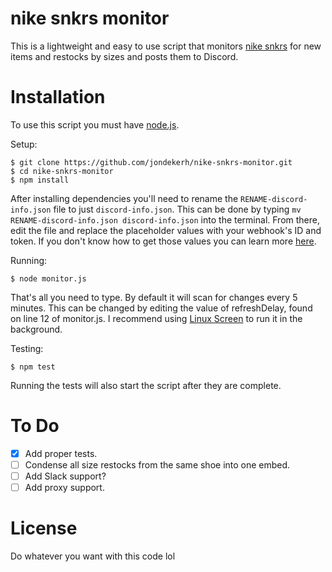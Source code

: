 # nike snkrs monitor
This is a lightweight and easy to use script that monitors [nike snkrs](https://www.nike.com/launch/?s=in-stock) for new items and restocks by sizes and posts them to Discord.

# Installation
To use this script you must have [node.js](https://nodejs.org/en/).

Setup:
```
$ git clone https://github.com/jondekerh/nike-snkrs-monitor.git
$ cd nike-snkrs-monitor
$ npm install
```
After installing dependencies you'll need to rename the `RENAME-discord-info.json` file to just `discord-info.json`. This can be done by typing `mv RENAME-discord-info.json discord-info.json` into the terminal. From there, edit the file and replace the placeholder values with your webhook's ID and token. If you don't know how to get those values you can learn more [here](https://github.com/Akizo96/de.isekaidev.discord.wbbBridge/wiki/How-to-get-Webhook-ID-&-Token).

Running:
```
$ node monitor.js
```
That's all you need to type. By default it will scan for changes every 5 minutes. This can be changed by editing the value of refreshDelay, found on line 12 of monitor.js. I recommend using [Linux Screen](https://www.rackaid.com/blog/linux-screen-tutorial-and-how-to/) to run it in the background.

Testing:
```
$ npm test
```
Running the tests will also start the script after they are complete.

# To Do
- [x] Add proper tests.
- [ ] Condense all size restocks from the same shoe into one embed.
- [ ] Add Slack support?
- [ ] Add proxy support.

# License
Do whatever you want with this code lol
